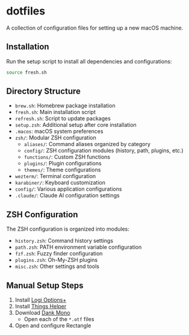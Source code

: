 # dotfiles

A collection of configuration files for setting up a new macOS machine.

## Installation

Run the setup script to install all dependencies and configurations:

```bash
source fresh.sh
```

## Directory Structure

- `brew.sh`: Homebrew package installation
- `fresh.sh`: Main installation script
- `refresh.sh`: Script to update packages
- `setup.zsh`: Additional setup after core installation
- `.macos`: macOS system preferences
- `zsh/`: Modular ZSH configuration
  - `aliases/`: Command aliases organized by category
  - `config/`: ZSH configuration modules (history, path, plugins, etc.)
  - `functions/`: Custom ZSH functions
  - `plugins/`: Plugin configurations
  - `themes/`: Theme configurations
- `wezterm/`: Terminal configuration
- `karabiner/`: Keyboard customization
- `config/`: Various application configurations
- `.claude/`: Claude AI configuration settings

## ZSH Configuration

The ZSH configuration is organized into modules:

- `history.zsh`: Command history settings
- `path.zsh`: PATH environment variable configuration
- `fzf.zsh`: Fuzzy finder configuration
- `plugins.zsh`: Oh-My-ZSH plugins
- `misc.zsh`: Other settings and tools

## Manual Setup Steps

1. Install [Logi Options+](https://www.logitech.com/en-us/software/logi-options-plus.html#customization-app-download)
2. Install [Things Helper](https://culturedcode.com/things/mac/help/things-sandboxing-helper-things3/)
3. Download [Dank Mono](https://app.gumroad.com/d/3e20027692193b28190488bbd8cf0f1f)
   - Open each of the `*.otf` files
4. Open and configure Rectangle
